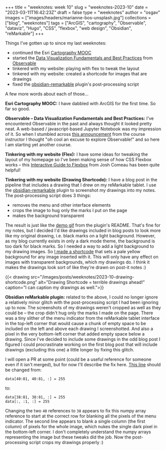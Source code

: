 
+++
title = "weeknotes: week 10"
slug = "weeknotes-2023-10"
date = "2023-03-11T16:42:23Z"
draft = false
type = "weeknotes"
author = "osgav"
images = ["images/headers/marianne-bos-unsplash.jpg"]
collections = ["blog", "weeknotes"]
tags = ["ArcGIS", "cartography", "Observable", "dataviz", "Hugo", "CSS", "flexbox", "web design", "Obsidian", "reMarkable"]
+++

Things I've gotten up to since my last weeknotes:

- continued the Esri [Cartography MOOC](https://www.esri.com/training/catalog/596e584bb826875993ba4ebf/cartography/)
- started the [Data Visualization Fundamentals and Best Practices](https://observablehq.com/@observablehq/datavizcourse) from [Observable](https://observablehq.com/)
- tinkered with my website: playing with flex to tweak the layout
- tinkered with my website: created a shortcode for images that are drawings
- fixed the [obsidian-remarkable](https://github.com/cobalamin/obsidian-remarkable) plugin's post-processing script 

A few more words about each of those...

<!--more-->

**Esri Cartography MOOC:** I have dabbled with ArcGIS for the first time. So far so good. 

**Observable – Data Visualization Fundamentals and Best Practices:** I've encountered Observable in the past and always thought it looked pretty neat. A web-based / javascript-based Jupyter Notebook was my impression of it. So when I stumbled across [this announcement](https://vis.social/@eagereyes/109910767195009320) from the course instructor I thought "oh cool an excuse to explore Observable!" and so here I am starting yet another course.

**Tinkering with my website (Flex):** I have some ideas for tweaking the layout of my homepage so I've been making sense of how CSS Flexbox works – this [Interactive Guide to Flexbox](https://www.joshwcomeau.com/css/interactive-guide-to-flexbox/) from Josh Comeau has been quite helpful!

**Tinkering with my website (Drawing Shortcode):** I have a blog post in the pipeline that includes a drawing that I drew on my reMarkable tablet. I use the [obsidian-remarkable](https://github.com/cobalamin/obsidian-remarkable) plugin to screenshot my drawings into my notes. The post-processing script does 3 things:

- removes the menu and other interface elements
- crops the image to hug only the marks I put on the page
- makes the background transparent

The result is just like the [demo gif](https://user-images.githubusercontent.com/669103/123702539-8c2c2f80-d863-11eb-952d-acbb8df0a146.gif) from the plugin's README. That's fine for my notes, but I decided I'd like drawings included in blog posts to look more like my original drawing, i.e. black marks on a light background. However, as my blog currently exists in only a dark mode theme, the background is too dark for black marks. So I needed a way to add a light background to my drawing images. So [I made a shortcode](https://github.com/osgav/osgav-blog/tree/master/layouts/shortcodes/drawing.html) that sets a pale yellow background for any image inserted with it. This will only have any effect on images with transparent backgrounds, which my drawings do. I think it makes the drawings look sort of like they're drawn on post-it notes :)

{{< drawing src="/images/posts/weeknotes/2023-10-drawing-shortcode.png" alt="Drawing Shortcode = terrible drawings ahead!" caption="I can caption my drawings as well.">}}

**Obsidian reMarkable plugin:** related to the above, I could no longer ignore a relatively minor glitch with the post-processing script I had been ignoring up to now. The screenshots of my drawings weren't cropped as well as they could be – the crop didn't hug only the marks I made on the page. There was a tiny slither of the menu indicator from the reMarkable tablet interface in the top-left corner that would cause a chunk of empty space to be included on the left and above each drawing I screenshotted. And also a pixel in the very bottom-left corner that added empty space below a drawing. Since I've decided to include some drawings in the odd blog post I figured I could procrastinate working on the first blog post that will include drawings (excluding this one) a little longer by fixing this glitch. 

I will open a PR at some point (could be a useful reference for someone even if it isn't merged), but for now I'll describe the fix here. [This line](https://github.com/cobalamin/obsidian-remarkable/blob/5f205b2ac42b050c41bc57c64072d84662aa1925/postprocess_example.py#L24) should be changed from:

```
data[40:81, 40:81, :] = 255
```

to:

```
data[38:81, 38:81, :] = 255
data[:, :1, :] = 255
```

Changing the two `40` references to `38` appears to fix this numpy array reference to start at the correct row for blanking all the pixels of the menu indicator. The second line appears to blank a single column (the first column) of pixels for the whole image, which nukes the single dark pixel in the bottom-left corner. I don't completely understand the numpy arrays representing the image but these tweaks did the job. Now the post-processing script crops my drawings properly :) 
